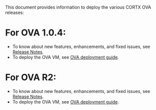 This document provides information to deploy the various CORTX OVA releases:

# For OVA 1.0.4:

- To know about new features, enhancements, and fixed issues, see [Release Notes](1.0.4/CHANGELOG-1.0.4.md).
- To deploy the OVA VM, see [OVA deployment guide](1.0.4/CORTX_on_Open_Virtual_Appliance.rst). 

# For OVA R2:

- To know about new features, enhancements, and fixed issues, see [Release Notes](R2/Release_Notes.md).
- To deploy the OVA VM, see [OVA deployment guide](R2/CORTX_on_Open_Virtual_Appliance.rst). 
